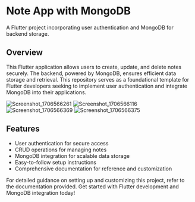 # Note App with MongoDB

A Flutter project incorporating user authentication and MongoDB for backend storage.

## Overview

This Flutter application allows users to create, update, and delete notes securely. The backend, powered by MongoDB, ensures efficient data storage and retrieval. This repository serves as a foundational template for Flutter developers seeking to implement user authentication and integrate MongoDB into their applications.

![Screenshot_1706566261](https://github.com/abdulsalamdeveloper1999/Flutter-Note-App-with-Bloc-Pattern-Node.js-Express-Backend/assets/114761249/743e0844-de5e-4082-819e-a84a8df4c5a3 )
![Screenshot_1706566116](https://github.com/abdulsalamdeveloper1999/Flutter-Note-App-with-Bloc-Pattern-Node.js-Express-Backend/assets/114761249/52d0bfd1-2249-4066-b0f8-dc8103de59f1 )
![Screenshot_1706566369](https://github.com/abdulsalamdeveloper1999/Flutter-Note-App-with-Bloc-Pattern-Node.js-Express-Backend/assets/114761249/6011490c-b161-41cb-85d3-1c981a115c09 )
![Screenshot_1706566375](https://github.com/abdulsalamdeveloper1999/Flutter-Note-App-with-Bloc-Pattern-Node.js-Express-Backend/assets/114761249/4ed63f0f-b126-40d7-89f2-c37a06245377 )


## Features

- User authentication for secure access
- CRUD operations for managing notes
- MongoDB integration for scalable data storage
- Easy-to-follow setup instructions
- Comprehensive documentation for reference and customization

For detailed guidance on setting up and customizing this project, refer to the documentation provided. Get started with Flutter development and MongoDB integration today!
